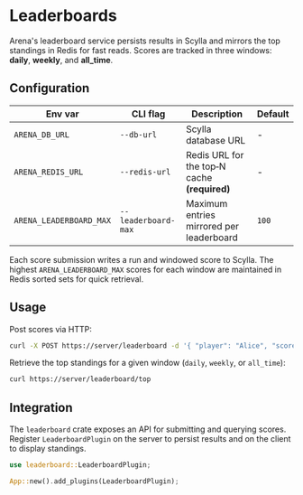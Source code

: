 # Leaderboards

Arena's leaderboard service persists results in Scylla and mirrors the
top standings in Redis for fast reads. Scores are tracked in three windows:
**daily**, **weekly**, and **all_time**.

## Configuration

| Env var                 | CLI flag            | Description                                  | Default |
| ----------------------- | ------------------- | -------------------------------------------- | ------- |
| `ARENA_DB_URL`          | `--db-url`          | Scylla database URL                          | -       |
| `ARENA_REDIS_URL`       | `--redis-url`       | Redis URL for the top‑N cache **(required)** | -       |
| `ARENA_LEADERBOARD_MAX` | `--leaderboard-max` | Maximum entries mirrored per leaderboard     | `100`   |

Each score submission writes a run and windowed score to Scylla.
The highest `ARENA_LEADERBOARD_MAX` scores for each window are maintained
in Redis sorted sets for quick retrieval.

## Usage

Post scores via HTTP:

```bash
curl -X POST https://server/leaderboard -d '{ "player": "Alice", "score": 42 }'
```

Retrieve the top standings for a given window (`daily`, `weekly`, or `all_time`):

```bash
curl https://server/leaderboard/top
```

## Integration

The `leaderboard` crate exposes an API for submitting and querying scores.
Register `LeaderboardPlugin` on the server to persist results and on the
client to display standings.

```rust
use leaderboard::LeaderboardPlugin;

App::new().add_plugins(LeaderboardPlugin);
```
